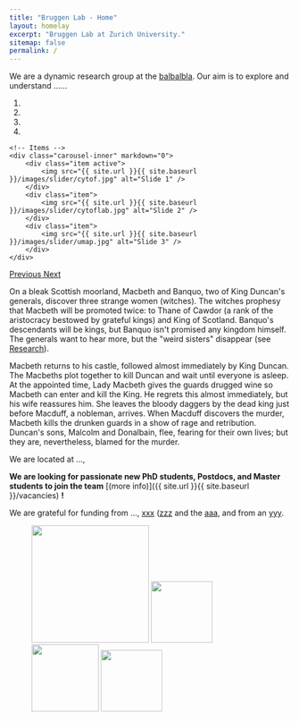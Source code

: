 ```yaml
---
title: "Bruggen Lab - Home"
layout: homelay
excerpt: "Bruggen Lab at Zurich University."
sitemap: false
permalink: /
---
```


We are a dynamic research group at the [balbalbla](https://www.usz.ch/en/). Our aim is to explore and understand ......

<div markdown="0" id="carousel" class="carousel slide" data-ride="carousel" data-interval="4000" data-pause="hover" >
    <!-- Menu -->
    <ol class="carousel-indicators">
        <li data-target="#carousel" data-slide-to="0" class="active"></li>
        <li data-target="#carousel" data-slide-to="1"></li>
        <li data-target="#carousel" data-slide-to="2"></li>
        <li data-target="#carousel" data-slide-to="3"></li>
    </ol>

    <!-- Items -->
    <div class="carousel-inner" markdown="0">
        <div class="item active">
            <img src="{{ site.url }}{{ site.baseurl }}/images/slider/cytof.jpg" alt="Slide 1" />
        </div>
        <div class="item">
            <img src="{{ site.url }}{{ site.baseurl }}/images/slider/cytoflab.jpg" alt="Slide 2" />
        </div>
        <div class="item">
            <img src="{{ site.url }}{{ site.baseurl }}/images/slider/umap.jpg" alt="Slide 3" />
        </div>
    </div>
  <a class="left carousel-control" href="#carousel" role="button" data-slide="prev">
    <span class="glyphicon glyphicon-chevron-left" aria-hidden="true"></span>
    <span class="sr-only">Previous</span>
  </a>
  <a class="right carousel-control" href="#carousel" role="button" data-slide="next">
    <span class="glyphicon glyphicon-chevron-right" aria-hidden="true"></span>
    <span class="sr-only">Next</span>
  </a>
</div>




On a bleak Scottish moorland, Macbeth and Banquo, two of King Duncan's generals, discover three strange women (witches). The witches prophesy that Macbeth will be promoted twice: to Thane of Cawdor (a rank of the aristocracy bestowed by grateful kings) and King of Scotland. Banquo's descendants will be kings, but Banquo isn't promised any kingdom himself. The generals want to hear more, but the "weird sisters" disappear (see [Research](research)).

Macbeth returns to his castle, followed almost immediately by King Duncan. The Macbeths plot together to kill Duncan and wait until everyone is asleep. At the appointed time, Lady Macbeth gives the guards drugged wine so Macbeth can enter and kill the King. He regrets this almost immediately, but his wife reassures him. She leaves the bloody daggers by the dead king just before Macduff, a nobleman, arrives. When Macduff discovers the murder, Macbeth kills the drunken guards in a show of rage and retribution. Duncan's sons, Malcolm and Donalbain, flee, fearing for their own lives; but they are, nevertheless, blamed for the murder. 

We are located at ...,

 **We are  looking for passionate new PhD students, Postdocs, and Master students to join the team** [(more info)]({{ site.url }}{{ site.baseurl }}/vacancies) **!**


We are grateful for funding from ..., [xxx](www.nwo.nl) ([zzz](https://www.usz.ch/en/) and the [aaa](https://www.usz.ch/en/), and from an [yyy](https://www.usz.ch/en/).

<figure class="fourth">
  <img src="{{ site.url }}{{ site.baseurl }}/images/logopic/uzhlogo.jpg" style="width: 210px">
  <img src="{{ site.url }}{{ site.baseurl }}/images/logopic/uszlogo.jpg" style="width: 110px">
  <img src="{{ site.url }}{{ site.baseurl }}/images/logopic/hgklogo.jpg" style="width: 120px">
  <img src="{{ site.url }}{{ site.baseurl }}/images/logopic/siaflogo.jpg" style="width: 110px">
</figure>

